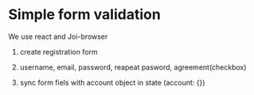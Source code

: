 # Simple form validation

We use react and Joi-browser

1. create registration form

2. username, email, password, reapeat pasword, agreement(checkbox)

3. sync form fiels with account object in state (account: {})

